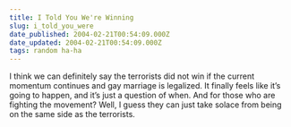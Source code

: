 ```yaml
---
title: I Told You We're Winning
slug: i_told_you_were
date_published: 2004-02-21T00:54:09.000Z
date_updated: 2004-02-21T00:54:09.000Z
tags: random ha-ha
---
```


I think we can definitely say the terrorists did not win if the current momentum continues and gay marriage is legalized. It finally feels like it’s going to happen, and it’s just a question of when. And for those who are fighting the movement? Well, I guess they can just take solace from being on the same side as the terrorists.

